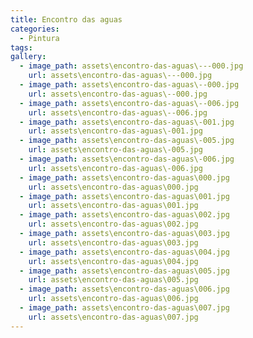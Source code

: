 ```yaml
---
title: Encontro das aguas
categories:
  - Pintura
tags:
gallery:
  - image_path: assets\encontro-das-aguas\---000.jpg
    url: assets\encontro-das-aguas\---000.jpg
  - image_path: assets\encontro-das-aguas\--000.jpg
    url: assets\encontro-das-aguas\--000.jpg
  - image_path: assets\encontro-das-aguas\--006.jpg
    url: assets\encontro-das-aguas\--006.jpg
  - image_path: assets\encontro-das-aguas\-001.jpg
    url: assets\encontro-das-aguas\-001.jpg
  - image_path: assets\encontro-das-aguas\-005.jpg
    url: assets\encontro-das-aguas\-005.jpg
  - image_path: assets\encontro-das-aguas\-006.jpg
    url: assets\encontro-das-aguas\-006.jpg
  - image_path: assets\encontro-das-aguas\000.jpg
    url: assets\encontro-das-aguas\000.jpg
  - image_path: assets\encontro-das-aguas\001.jpg
    url: assets\encontro-das-aguas\001.jpg
  - image_path: assets\encontro-das-aguas\002.jpg
    url: assets\encontro-das-aguas\002.jpg
  - image_path: assets\encontro-das-aguas\003.jpg
    url: assets\encontro-das-aguas\003.jpg
  - image_path: assets\encontro-das-aguas\004.jpg
    url: assets\encontro-das-aguas\004.jpg
  - image_path: assets\encontro-das-aguas\005.jpg
    url: assets\encontro-das-aguas\005.jpg
  - image_path: assets\encontro-das-aguas\006.jpg
    url: assets\encontro-das-aguas\006.jpg
  - image_path: assets\encontro-das-aguas\007.jpg
    url: assets\encontro-das-aguas\007.jpg
---
```

